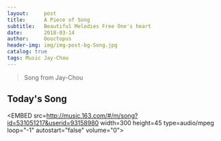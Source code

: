 ```yaml
---
layout:     post
title:      A Piece of Song  
subtitle:   Beautiful Melodies Free One's heart
date:       2018-03-14
author:     Oooctopus
header-img: img/img-post-bg-Song.jpg
catalog: true
tags: Music Jay-Chou
---
```


> Song from Jay-Chou

<script type="text/javascript" async src="https://cdn.mathjax.org/mathjax/latest/MathJax.js?config=TeX-MML-AM_CHTML"> </script>

## Today's Song
<EMBED src=http://music.163.com/#/m/song?id=531051217&userid=93158980 width=300 height=45 type=audio/mpeg loop="-1" autostart="false" volume="0"></EMBED>

